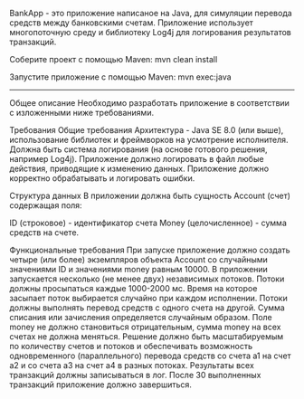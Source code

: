 BankApp - это приложение написаное на Java, для симуляции перевода средств между банковскими счетам.
Приложение использует многопоточную среду и библиотеку Log4j для логирования результатов транзакций.

Соберите проект с помощью Maven:
mvn clean install

Запустите приложение с помощью Maven:
mvn exec:java

-----------------------------------------------------------------------------------------------------

Общее описание
Необходимо разработать приложение в соответствии с изложенными ниже требованиями.

Требования
Общие требования
Архитектура - Java SE 8.0 (или выше), использование библиотек и фреймворков на усмотрение исполнителя.
Должна быть система логирования (на основе готового решения, например Log4j). Приложение должно логировать в файл любые действия, приводящие к изменению данных. Приложение должно корректно обрабатывать и логировать ошибки.

Структура данных
В приложении должна быть сущность Account (счет) содержащая поля:

ID (строковое) - идентификатор счета
Money (целочисленное) - сумма средств на счете.

Функциональные требования
При запуске приложение должно создать четыре (или более) экземпляров объекта Account со случайными значениями ID и значениями money равным 10000.
В приложении запускается несколько (не менее двух) независимых потоков. Потоки должны просыпаться каждые 1000-2000 мс. Время на которое засыпает поток выбирается случайно при каждом исполнении.
Потоки должны выполнять перевод средств с одного счета на другой. Сумма списания или зачисления определяется случайным образом. Поле money не должно становиться отрицательным, сумма money на всех счетах не должна меняться.
Решение должно быть масштабируемым по количеству счетов и потоков и обеспечивать возможность одновременного (параллельного) перевода средств со счета a1 на счет a2 и со счета a3 на счет а4 в разных потоках.
Результаты всех транзакций должны записываться в лог.
После 30 выполненных транзакций приложение должно завершиться.